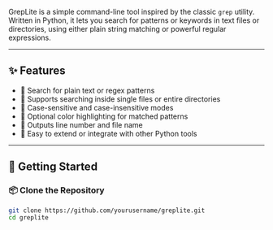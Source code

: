 

GrepLite is a simple command-line tool inspired by the classic `grep` utility. Written in Python, it lets you search for patterns or keywords in text files or directories, using either plain string matching or powerful regular expressions.

---

## ✨ Features

- 🔎 Search for plain text or regex patterns
- 📁 Supports searching inside single files or entire directories
- 🧪 Case-sensitive and case-insensitive modes
- 🌈 Optional color highlighting for matched patterns
- 📄 Outputs line number and file name
- 🧰 Easy to extend or integrate with other Python tools

---

## 🚀 Getting Started

### 📦 Clone the Repository

```bash
git clone https://github.com/yourusername/greplite.git
cd greplite

